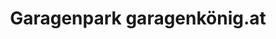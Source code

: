 ---
title: "Garagenpark garagenkönig.at"
url: /krems-an-der-donau/garagenpark-garagenkoenig-at/
shop: Mieten
---